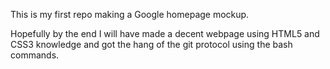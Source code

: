 This is my first repo making a Google homepage mockup.

Hopefully by the end I will have made a decent webpage using HTML5 and CSS3 knowledge and got the hang of the git protocol using the bash commands.